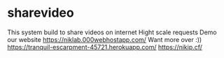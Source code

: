 # sharevideo
This system build to share videos on internet
Hight scale requests
Demo our website
https://niklab.000webhostapp.com/
Want more over :))
https://tranquil-escarpment-45721.herokuapp.com/
https://nikip.cf/
